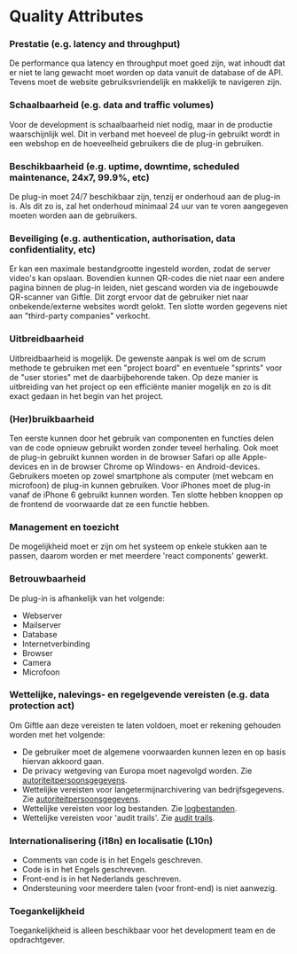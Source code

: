 # Quality Attributes

### Prestatie (e.g. latency and throughput)

De performance qua latency en throughput moet goed zijn, wat inhoudt dat er niet te lang gewacht moet worden op data vanuit de database of de API. Tevens moet de website gebruiksvriendelijk en makkelijk te navigeren zijn.

### Schaalbaarheid (e.g. data and traffic volumes)

Voor de development is schaalbaarheid niet nodig, maar in de productie waarschijnlijk wel. Dit in verband met hoeveel de plug-in gebruikt wordt in een webshop en de hoeveelheid gebruikers die de plug-in gebruiken.

### Beschikbaarheid (e.g. uptime, downtime, scheduled maintenance, 24x7, 99.9%, etc)

De plug-in moet 24/7 beschikbaar zijn, tenzij er onderhoud aan de plug-in is. Als dit zo is, zal het onderhoud minimaal 24 uur van te voren aangegeven moeten worden aan de gebruikers.

### Beveiliging (e.g. authentication, authorisation, data confidentiality, etc)

Er kan een maximale bestandgrootte ingesteld worden, zodat de server video's kan opslaan. Bovendien kunnen QR-codes die niet naar een andere pagina binnen de plug-in leiden, niet gescand worden via de ingebouwde QR-scanner van Giftle. Dit zorgt ervoor dat de gebruiker niet naar onbekende/externe websites wordt gelokt. Ten slotte worden gegevens niet aan "third-party companies" verkocht.

### Uitbreidbaarheid

Uitbreidbaarheid is mogelijk. De gewenste aanpak is wel om de scrum methode te gebruiken met een "project board" en eventuele "sprints" voor de "user stories" met de daarbijbehorende taken. Op deze manier is uitbreiding van het project op een efficiënte manier mogelijk en zo is dit exact gedaan in het begin van het project.

### (Her)bruikbaarheid

Ten eerste kunnen door het gebruik van componenten en functies delen van de code opnieuw gebruikt worden zonder teveel herhaling. Ook moet de plug-in gebruikt kunnen worden in de browser Safari op alle Apple-devices en in de browser Chrome op Windows- en Android-devices. Gebruikers moeten op zowel smartphone als computer (met webcam en microfoon) de plug-in kunnen gebruiken. Voor iPhones moet de plug-in vanaf de iPhone 6 gebruikt kunnen worden. Ten slotte hebben knoppen op de frontend de voorwaarde dat ze een functie hebben.

### Management en toezicht

De mogelijkheid moet er zijn om het systeem op enkele stukken aan te passen, daarom worden er met meerdere 'react components' gewerkt.

### Betrouwbaarheid

De plug-in is afhankelijk van het volgende:
* Webserver
* Mailserver
* Database
* Internetverbinding
* Browser
* Camera
* Microfoon

### Wettelijke, nalevings- en regelgevende vereisten (e.g. data protection act)

Om Giftle aan deze vereisten te laten voldoen, moet er rekening gehouden worden met het volgende:
* De gebruiker moet de algemene voorwaarden kunnen lezen en op basis hiervan akkoord gaan.
* De privacy wetgeving van Europa moet nagevolgd worden. Zie [autoriteitpersoonsgegevens](https://www.autoriteitpersoonsgegevens.nl/nl/over-privacy/wetten/internationale-privacywetgeving).
* Wettelijke vereisten voor langetermijnarchivering van bedrijfsgegevens. Zie [autoriteitpersoonsgegevens](https://www.autoriteitpersoonsgegevens.nl/nl/over-privacy/persoonsgegevens/bewaren-van-persoonsgegevens).
* Wettelijke vereisten voor log bestanden. Zie [logbestanden](https://cip-overheid.nl/media/1169/bid-operationale-producten-bir-015-logging-beleid-10.pdf).
* Wettelijke vereisten voor 'audit trails'. Zie [audit trails](https://www.graydon.nl/nl/resources/blog/strategie/wat-een-audit-trail).

### Internationalisering (i18n) en localisatie (L10n)

* Comments van code is in het Engels geschreven.
* Code is in het Engels geschreven.
* Front-end is in het Nederlands geschreven.
* Ondersteuning voor meerdere talen (voor front-end) is niet aanwezig.

### Toegankelijkheid

Toegankelijkheid is alleen beschikbaar voor het development team en de opdrachtgever.

<!--
Intent

This section is about summarising the key quality attributes and should answer the following types of questions:

* Is there a clear understanding of the quality attributes that the architecture must satisfy?
* Are the quality attributes SMART (specific, measurable, achievable, relevant and timely)?
* Have quality attributes that are usually taken for granted been explicitly marked as out of scope if they are not needed? (e.g. “user interface elements will only be presented in English” to indicate that multi-language support is not explicitly catered for)
* Are any of the quality attributes unrealistic? (e.g. true 24x7 availability is typically very costly to implement inside many organisations)

In addition, if any of the quality attributes are deemed as “architecturally significant” and therefore influence the architecture, why not make a note of them so that you can refer back to them later in the document.
-->
